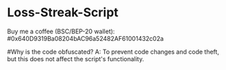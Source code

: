 # Loss-Streak-Script

Buy me a coffee (BSC/BEP-20 wallet):
#0x640D9319Ba08204bAC96a52482AF61001432c02a

#Why is the code obfuscated?
A: To prevent code changes and code theft, but this does not affect the script's functionality.
